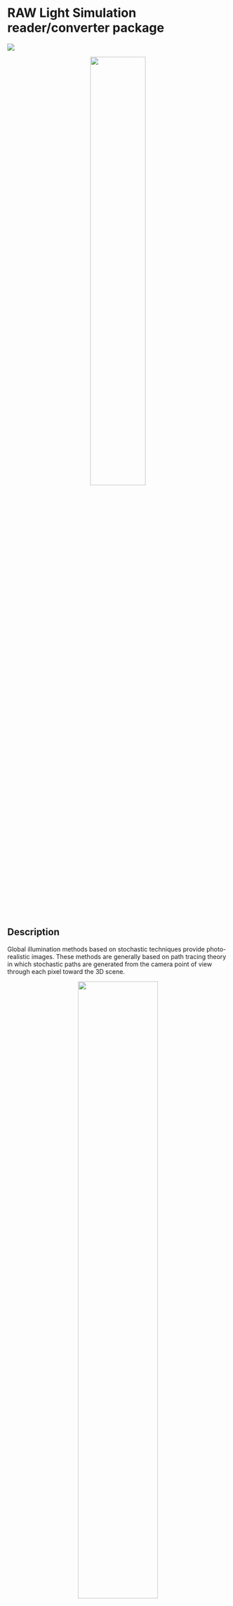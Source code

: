 RAW Light Simulation reader/converter package
=============================================

![](https://github.com/prise-3d/rawls/workflows/build/badge.svg)

<p align="center">
    <img src="https://github.com/prise-3d/rawls/blob/master/rawls_logo.png" alt="" width="50%">
</p>

Description
-----------

Global illumination methods based on stochastic techniques provide photo-realistic images. These methods are generally based on path tracing theory in which stochastic paths are generated from the camera point of view through each pixel toward the 3D scene. 

<p align="center">
    <img src="https://github.com/prise-3d/rawls/docs/source/_static/path_tracing.png" alt="" width="60%">
</p>


`rawls` is a Python package developed during a thesis project. It enables to manage `.rawls` image file extension. The image extension `.rawls` is used to store all samples values of images obtained during rendering of synthesis images. This output extension is available in a custom version of [pbrt-v3](https://github.com/prise-3d/pbrt-v3) details.

Installation
------------

```bash
pip install rawls
```

How to use ?
------------

To use, simply do:
```python
from rawls.rawls import Rawls
path = 'images/example_1.rawls'
rawls_img = Rawls.load(path)
rawls_img.save('output.png')
```

Classes
-------

This project contains usefull classes.

- **Rawls** : *Manage `.rawls` file date*
- **RawlsStats** : *Enables to merge `.rawls` image files and extract statistics*

All these classes will be enhanced during development of the package. Documentation is available [here](https://prise-3d.github.io/rawls/).

How to contribute
-----------------

Please refer to the [guidelines](CONTRIBUTING.md) file if you want to contribute!

## Contributors

* [jbuisine](https://github.com/jbuisine)

## License

[MIT](LICENSE)
